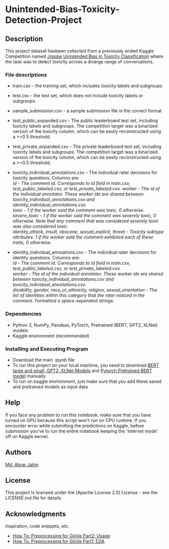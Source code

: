 # Unintended-Bias-Toxicity-Detection-Project

## Description

This project dataset hasbeen collected from a previously ended Kaggle Competition named [Jigsaw Unintended Bias in Toxicity Classification](https://www.kaggle.com/c/jigsaw-unintended-bias-in-toxicity-classification/data) where the task was to detect toxicity across a diverge range of conversations.

### File descriptions
* train.csv - the training set, which includes toxicity labels and subgroups
* test.csv - the test set, which does not include toxicity labels or subgroups
* sample_submission.csv - a sample submission file in the correct format

* test_public_expanded.csv - The public leaderboard test set, including toxicity labels and subgroups. The competition target was a binarized version of the toxicity column, which can be easily reconstructed using a >=0.5 threshold.
* test_private_expanded.csv - The private leaderboard test set, including toxicity labels and subgroups. The competition target was a binarized version of the toxicity column, which can be easily reconstructed using a >=0.5 threshold.
* toxicity_individual_annotations.csv - The individual rater decisions for toxicity questions. Columns are:<br>
*id - The comment id. Corresponds to id field in train.csv, test_public_labeled.csv, or test_private_labeled.csv.
worker - The id of the individual annotator. These worker ids are shared between toxicity_individual_annotations.csv and identity_individual_annotations.csv.<br>
toxic - 1 if the worker said the comment was toxic, 0 otherwise.<br>
severe_toxic - 1 if the worker said the comment was severely toxic, 0 otherwise. Note that any comment that was considered severely toxic was also considered toxic.<br>
identity_attack, insult, obscene, sexual_explicit, threat - Toxicity subtype attributes. 1 if the worker said the comment exhibited each of these traits, 0 otherwise.<br>*
* identity_individual_annoations.csv - The individual rater decisions for identity questions. Columns are:<br>
*id - The comment id. Corresponds to id field in train.csv, test_public_labeled.csv, or test_private_labeled.csv.<br>
worker - The id of the individual annotator. These worker ids are shared between toxicity_individual_annotations.csv and toxicity_individual_annotations.csv.<br>
disability, gender, race_or_ethnicity, religion, sexual_orientation - The list of identities within this category that the rater noticed in the comment. Formatted a space-separated strings.<br>*

### Dependencies

* Python 3, NumPy, Pandsas, PyTorch, Pretrained (BERT, GPT2, XLNet) models
* Kaggle environment (recommended)

### Installing and Executing Program

* Download the main .ipynb file
* To run this project on your local machine, you need to download [BERT large and small, GPT2, XLNet Models](https://www.kaggle.com/haqishen/jigsawmodels) and [Pytorch Pretrained BERT model](https://www.kaggle.com/haqishen/pytorchpretrainedberthaqishen) manually
* To run on kaggle environment, just make sure that you add these saved and pretrained models as input data


## Help

If you face any problem to run this notebook, make sure that you have turned on GPU because this script won't run on CPU runtime. If you encounter error while submitting the predictions on Kaggle, before submission you've to run the entire notebook keeping the 'Internet mode' off on Kaggle kernel.

## Authors

[Md. Abrar Jahin](https://www.linkedin.com/in/md-abrar-jahin-9a026018b/)

## License

This project is licensed under the [Apache License 2.0] License - see the LICENSE.md file for details

## Acknowledgments

Inspiration, code snippets, etc.
* [How To: Preprocessing for GloVe Part2: Usage](https://www.kaggle.com/christofhenkel/how-to-preprocessing-for-glove-part2-usage)
* [How To: Preprocessing for GloVe Part1: EDA](https://www.kaggle.com/christofhenkel/how-to-preprocessing-for-glove-part1-eda)
